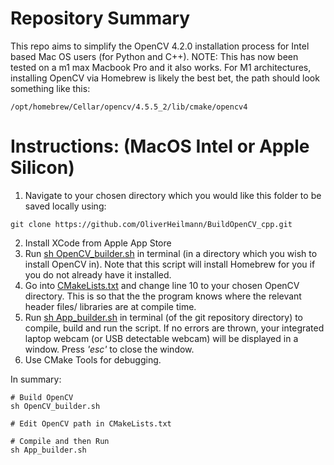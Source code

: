 # Repository Summary
This repo aims to simplify the OpenCV 4.2.0 installation process for Intel based Mac OS users (for Python and C++). NOTE: This has now been tested on a m1 max Macbook Pro and it also works. For M1 architectures, installing OpenCV via Homebrew is likely the best bet, the path should look something like this:

```/opt/homebrew/Cellar/opencv/4.5.5_2/lib/cmake/opencv4```

# Instructions: (MacOS Intel or Apple Silicon)
1) Navigate to your chosen directory which you would like this folder to be saved locally using: 
```text
git clone https://github.com/OliverHeilmann/BuildOpenCV_cpp.git
```
2) Install XCode from Apple App Store
3) Run [sh OpenCV_builder.sh](https://github.com/OliverHeilmann/BuildOpenCV_cpp/blob/main/App_builder.sh) in terminal (in a directory which you wish to install OpenCV in). Note that this script will install Homebrew for you if you do not already have it installed.
4) Go into [CMakeLists.txt](https://github.com/OliverHeilmann/BuildOpenCV_cpp/blob/main/CMakeLists.txt) and change line 10 to your chosen OpenCV directory. This is so that the the program knows where the relevant header files/ libraries are at compile time.
5) Run [sh App_builder.sh](https://github.com/OliverHeilmann/BuildOpenCV_cpp/blob/main/OpenCV_builder.sh) in terminal (of the git repository directory) to compile, build and run the script. If no errors are thrown, your integrated laptop webcam (or USB detectable webcam) will be displayed in a window. Press _'esc'_ to close the window.
6) Use CMake Tools for debugging.

In summary:
```text
# Build OpenCV
sh OpenCV_builder.sh

# Edit OpenCV path in CMakeLists.txt

# Compile and then Run
sh App_builder.sh
```
